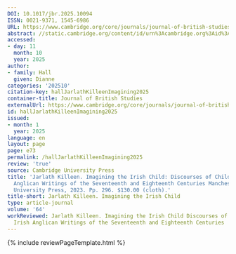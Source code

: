 ```yaml
---
DOI: 10.1017/jbr.2025.10094
ISSN: 0021-9371, 1545-6986
URL: https://www.cambridge.org/core/journals/journal-of-british-studies/article/abs/jarlath-killeen-imagining-the-irish-child-discourses-of-childhood-in-irish-anglican-writings-of-the-seventeenth-and-eighteenth-centuries-manchester-manchester-university-press-2023-pp-296-13000-cloth/A1B0A18F0F8000069FE811042DAA426C
abstract: //static.cambridge.org/content/id/urn%3Acambridge.org%3Aid%3Aarticle%3AS0021937125100944/resource/name/firstPage-pdf-S0021937125100944a.jpg
accessed:
- day: 11
  month: 10
  year: 2025
author:
- family: Hall
  given: Dianne
categories: '202510'
citation-key: hallJarlathKilleenImagining2025
container-title: Journal of British Studies
externalUrl: https://www.cambridge.org/core/journals/journal-of-british-studies/article/abs/jarlath-killeen-imagining-the-irish-child-discourses-of-childhood-in-irish-anglican-writings-of-the-seventeenth-and-eighteenth-centuries-manchester-manchester-university-press-2023-pp-296-13000-cloth/A1B0A18F0F8000069FE811042DAA426C
id: hallJarlathKilleenImagining2025
issued:
- month: 1
  year: 2025
language: en
layout: page
page: e73
permalink: /hallJarlathKilleenImagining2025
review: 'true'
source: Cambridge University Press
title: 'Jarlath Killeen. Imagining the Irish Child: Discourses of Childhood in Irish
  Anglican Writings of the Seventeenth and Eighteenth Centuries Manchester: Manchester
  University Press, 2023. Pp. 296. $130.00 (cloth).'
title-short: Jarlath Killeen. Imagining the Irish Child
type: article-journal
volume: '64'
workReviewed: Jarlath Killeen. Imagining the Irish Child Discourses of Childhood in
  Irish Anglican Writings of the Seventeenth and Eighteenth Centuries
---
```

{% include reviewPageTemplate.html %}